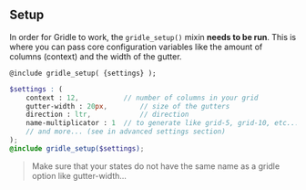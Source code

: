 Setup
------------------

In order for Gridle to work, the ```gridle_setup()``` mixin **needs to be run**. This is where you can pass core configuration variables like the amount of columns (context) and the width of the gutter.


```fn
@include gridle_setup( {settings} );
```

```scss
$settings : (
	context : 12, 			// number of columns in your grid
	gutter-width : 20px,		// size of the gutters
	direction : ltr, 			// direction
	name-multiplicator : 1 	// to generate like grid-5, grid-10, etc...
	// and more... (see in advanced settings section)
);
@include gridle_setup($settings);
```

> Make sure that your states do not have the same name as a gridle option like gutter-width...
